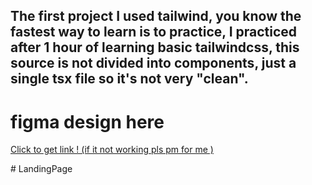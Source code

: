 <h2>The first project I used tailwind, you know the fastest way to learn is to practice, I practiced after 1 hour of learning basic tailwindcss, this source is not divided into components, just a single tsx file so it's not very "clean".
</h2>


# figma design here
  
<a href="https://www.figma.com/file/0yYnw45pt1cj4FaqRP0ObP/Responsive-Landing-Page-Design-_-Website-Home-Page-Design-_-Agency-Website-UI-Design-(Community)?node-id=211%3A1053&mode=dev">Click to get link ! (if it not working pls pm for me )</a>

#   L a n d i n g P a g e 
 
 

